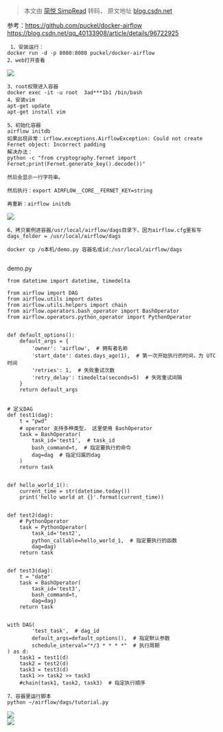 > 本文由 [简悦 SimpRead](http://ksria.com/simpread/) 转码， 原文地址 [blog.csdn.net](https://blog.csdn.net/weixin_42357472/article/details/118392084)

参考：https://github.com/puckel/docker-airflow  
https://blog.csdn.net/qq_40133908/article/details/96722925

```
 1、安装运行：
docker run -d -p 8080:8080 puckel/docker-airflow
2、web打开查看

```

![](https://img-blog.csdnimg.cn/20210701174910957.png?x-oss-process=image/watermark,type_ZmFuZ3poZW5naGVpdGk,shadow_10,text_aHR0cHM6Ly9ibG9nLmNzZG4ubmV0L3dlaXhpbl80MjM1NzQ3Mg==,size_16,color_FFFFFF,t_70)

```
3、root权限进入容器
docker exec -it -u root  3ad***1b1 /bin/bash
4、安装vim
apt-get update
apt-get install vim

5、初始化容器
airflow initdb
如果出现异常：irflow.exceptions.AirflowException: Could not create Fernet object: Incorrect padding
解决办法：
python -c "from cryptography.fernet import Fernet;print(Fernet.generate_key().decode())"

然后会显示一行字符串。

然后执行：export AIRFLOW__CORE__FERNET_KEY=string

再重新：airflow initdb

```

![](https://img-blog.csdnimg.cn/20210701175458620.png)

```
6、拷贝案例进容器/usr/local/airflow/dags目录下，因为airflow.cfg里有写
dags_folder = /usr/local/airflow/dags

docker cp /o本机/demo.py 容器名或id:/usr/local/airflow/dags


```

demo.py

```
from datetime import datetime, timedelta

from airflow import DAG
from airflow.utils import dates
from airflow.utils.helpers import chain
from airflow.operators.bash_operator import BashOperator
from airflow.operators.python_operator import PythonOperator


def default_options():
    default_args = {
        'owner': 'airflow',  # 拥有者名称
        'start_date': dates.days_ago(1),  # 第一次开始执行的时间，为 UTC 时间
        'retries': 1,  # 失败重试次数
        'retry_delay': timedelta(seconds=5)  # 失败重试间隔
    }
    return default_args


# 定义DAG
def test1(dag):
    t = "pwd"
    # operator 支持多种类型， 这里使用 BashOperator
    task = BashOperator(
        task_id='test1',  # task_id
        bash_command=t,  # 指定要执行的命令
        dag=dag  # 指定归属的dag
    )
    return task


def hello_world_1():
    current_time = str(datetime.today())
    print('hello world at {}'.format(current_time))


def test2(dag):
    # PythonOperator
    task = PythonOperator(
        task_id='test2',
        python_callable=hello_world_1,  # 指定要执行的函数
        dag=dag)
    return task


def test3(dag):
    t = "date"
    task = BashOperator(
        task_id='test3',
        bash_command=t,
        dag=dag)
    return task


with DAG(
        'test_task',  # dag_id
        default_args=default_options(),  # 指定默认参数
        schedule_interval="*/3 * * * *"  # 执行周期
) as d:
    task1 = test1(d)
    task2 = test2(d)
    task3 = test3(d)
    task1 >> task2 >> task3
    #chain(task1, task2, task3)  # 指定执行顺序

```

```
7、容器里运行脚本
python ~/airflow/dags/tutorial.py

```

![](https://img-blog.csdnimg.cn/20210701193636606.png?x-oss-process=image/watermark,type_ZmFuZ3poZW5naGVpdGk,shadow_10,text_aHR0cHM6Ly9ibG9nLmNzZG4ubmV0L3dlaXhpbl80MjM1NzQ3Mg==,size_16,color_FFFFFF,t_70)  
![](https://img-blog.csdnimg.cn/20210702092840923.png?x-oss-process=image/watermark,type_ZmFuZ3poZW5naGVpdGk,shadow_10,text_aHR0cHM6Ly9ibG9nLmNzZG4ubmV0L3dlaXhpbl80MjM1NzQ3Mg==,size_16,color_FFFFFF,t_70)